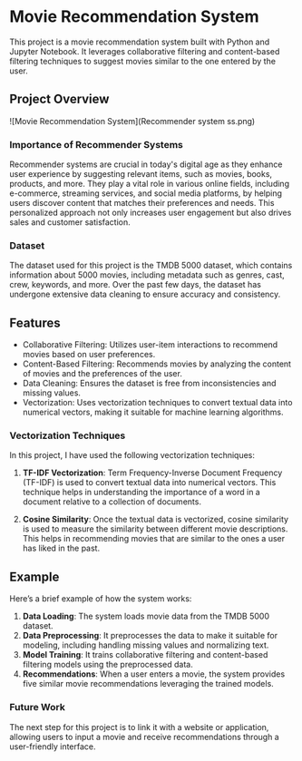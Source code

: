 # Movie Recommendation System

This project is a movie recommendation system built with Python and Jupyter Notebook. It leverages collaborative filtering and content-based filtering techniques to suggest movies similar to the one entered by the user.

## Project Overview
![Movie Recommendation System](Recommender system ss.png)
### Importance of Recommender Systems

Recommender systems are crucial in today's digital age as they enhance user experience by suggesting relevant items, such as movies, books, products, and more. They play a vital role in various online fields, including e-commerce, streaming services, and social media platforms, by helping users discover content that matches their preferences and needs. This personalized approach not only increases user engagement but also drives sales and customer satisfaction.

### Dataset

The dataset used for this project is the TMDB 5000 dataset, which contains information about 5000 movies, including metadata such as genres, cast, crew, keywords, and more. Over the past few days, the dataset has undergone extensive data cleaning to ensure accuracy and consistency.

## Features

- Collaborative Filtering: Utilizes user-item interactions to recommend movies based on user preferences.
- Content-Based Filtering: Recommends movies by analyzing the content of movies and the preferences of the user.
- Data Cleaning: Ensures the dataset is free from inconsistencies and missing values.
- Vectorization: Uses vectorization techniques to convert textual data into numerical vectors, making it suitable for machine learning algorithms.

### Vectorization Techniques

In this project, I have used the following vectorization techniques:

1. **TF-IDF Vectorization**: Term Frequency-Inverse Document Frequency (TF-IDF) is used to convert textual data into numerical vectors. This technique helps in understanding the importance of a word in a document relative to a collection of documents.

2. **Cosine Similarity**: Once the textual data is vectorized, cosine similarity is used to measure the similarity between different movie descriptions. This helps in recommending movies that are similar to the ones a user has liked in the past.

## Example

Here’s a brief example of how the system works:

1. **Data Loading**: The system loads movie data from the TMDB 5000 dataset.
2. **Data Preprocessing**: It preprocesses the data to make it suitable for modeling, including handling missing values and normalizing text.
3. **Model Training**: It trains collaborative filtering and content-based filtering models using the preprocessed data.
4. **Recommendations**: When a user enters a movie, the system provides five similar movie recommendations leveraging the trained models.

### Future Work

The next step for this project is to link it with a website or application, allowing users to input a movie and receive recommendations through a user-friendly interface.

